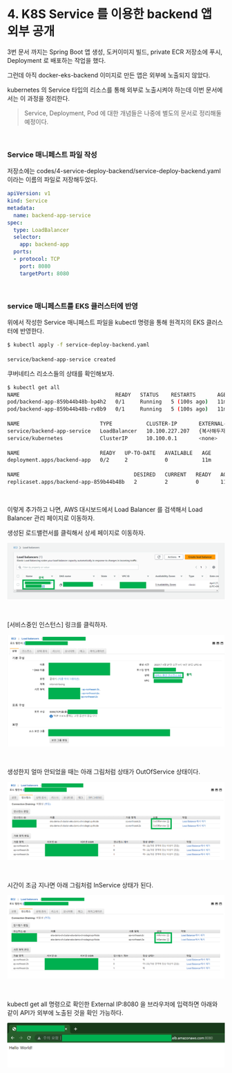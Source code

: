 # 4. K8S Service 를 이용한 backend 앱 외부 공개 

3번 문서 까지는 Spring Boot 앱 생성, 도커이미지 빌드, private ECR 저장소에 푸시, Deployment 로 배포하는 작업을 했다.

그런데 아직 docker-eks-backend 이미지로 만든 앱은 외부에 노출되지 않았다.

kubernetes 의 Service 타입의 리소스를 통해 외부로 노출시켜야 하는데 이번 문서에서는 이 과정을 정리한다.

> Service, Deployment, Pod 에 대한 개념들은 나중에 별도의 문서로 정리해둘 예정이다.

<br>



### Service 매니페스트 파일 작성

저장소에는 codes/4-service-deploy-backend/service-deploy-backend.yaml 이라는 이름의 파일로 저장해두었다.

```yaml
apiVersion: v1
kind: Service
metadata:
  name: backend-app-service
spec:
  type: LoadBalancer
  selector:
    app: backend-app
  ports:
  - protocol: TCP
    port: 8080
    targetPort: 8080

```

<br>



### service 매니페스트를 EKS 클러스터에 반영

위에서 작성한 Service 매니페스트 파일을 kubectl 명령을 통해 원격지의 EKS 클러스터에 반영한다.

```bash
$ kubectl apply -f service-deploy-backend.yaml  

service/backend-app-service created
```



쿠버네티스 리소스들의 상태를 확인해보자.

```bash
$ kubectl get all
NAME                               READY   STATUS    RESTARTS       AGE
pod/backend-app-859b44b48b-bp4h2   0/1     Running   5 (100s ago)   11m
pod/backend-app-859b44b48b-rv8b9   0/1     Running   5 (100s ago)   11m

NAME                          TYPE           CLUSTER-IP       EXTERNAL-IP                                                                    PORT(S)          AGE
service/backend-app-service   LoadBalancer   10.100.227.207   {복사해두자.}   8080:31841/TCP   20m
service/kubernetes            ClusterIP      10.100.0.1       <none>                                                                         443/TCP          20h

NAME                          READY   UP-TO-DATE   AVAILABLE   AGE
deployment.apps/backend-app   0/2     2            0           11m

NAME                                     DESIRED   CURRENT   READY   AGE
replicaset.apps/backend-app-859b44b48b   2         2         0       11m
```

<br>



이렇게 추가하고 나면, AWS 대시보드에서 Load Balancer 를 검색해서 Load Balancer 관리 페이지로 이동하자.

생성된 로드밸런서를 클릭해서 상세 페이지로 이동하자.

![](./img/service-open-external-ip/1.png)

<br>



[서비스중인 인스턴스] 링크를 클릭하자.

![](./img/service-open-external-ip/2.png)

<br>



생성한지 얼마 안되었을 때는 아래 그림처럼 상태가 OutOfService 상태이다.

![](./img/service-open-external-ip/3.png)

<br>



시간이 조금 지나면 아래 그림처럼 InService 상태가 된다.

![](./img/service-open-external-ip/4.png)

<br>

kubectl get all 명령으로 확인한 External IP:8080 을 브라우저에 입력하면 아래와 같이 API가 외부에 노출된 것을 확인 가능하다.

![](./img/service-open-external-ip/5.png)



